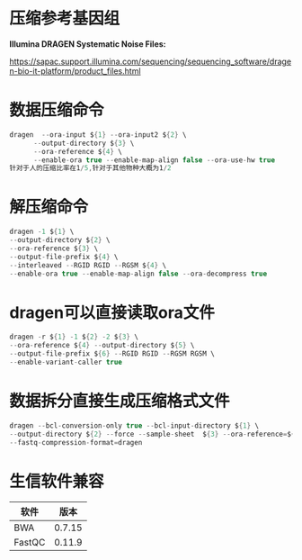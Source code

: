 # 压缩参考基因组

**Illumina DRAGEN Systematic Noise Files:**

<https://sapac.support.illumina.com/sequencing/sequencing_software/dragen-bio-it-platform/product_files.html>

# 数据压缩命令
```cs
dragen  --ora-input ${1} --ora-input2 ${2} \
      --output-directory ${3} \
      --ora-reference ${4} \
      --enable-ora true --enable-map-align false --ora-use-hw true
针对于人的压缩比率在1/5,针对于其他物种大概为1/2
```

# 解压缩命令
```cs
dragen -1 ${1} \
--output-directory ${2} \
--ora-reference ${3} \
--output-file-prefix ${4} \
--interleaved --RGID RGID --RGSM ${4} \
--enable-ora true --enable-map-align false --ora-decompress true
```

# dragen可以直接读取ora文件
```cs
dragen -r ${1} -1 ${2} -2 ${3} \
--ora-reference ${4} --output-directory ${5} \
--output-file-prefix ${6} --RGID RGID --RGSM RGSM \
--enable-variant-caller true
```

# 数据拆分直接生成压缩格式文件
```cs
dragen --bcl-conversion-only true --bcl-input-directory ${1} \
--output-directory ${2} --force --sample-sheet  ${3} --ora-reference=${4} \
--fastq-compression-format=dragen
```

# 生信软件兼容

| 软件     | 	版本 |
|--------|-----|
| BWA    | 0.7.15 |	Fastq|
| FastQC |0.11.9	|Fastq|


